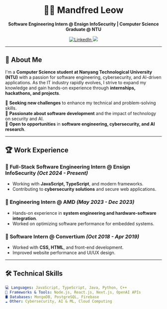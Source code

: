 <h1 align="center">👨‍💻 Mandfred Leow</h1>
<p align="center">
  <b>Software Engineering Intern @ Ensign InfoSecurity | Computer Science Graduate @ NTU</b>
</p>

<p align="center">
  <a href="https://www.linkedin.com/in/mandfredleow/?originalSubdomain=sg">
    <img src="https://img.shields.io/badge/LinkedIn-Profile-blue?logo=linkedin&logoColor=white" alt="LinkedIn">
  </a>
  <img src="https://img.shields.io/badge/Location-Singapore-red">
</p>

---

## 🚀 About Me  
I'm a **Computer Science student at Nanyang Technological University (NTU)** with a passion for software engineering, cybersecurity, and AI-driven applications. As the IT industry rapidly evolves, I strive to expand my knowledge and gain hands-on experience through **internships, hackathons, and projects**.

🔹 **Seeking new challenges** to enhance my technical and problem-solving skills.  
🔹 **Passionate about software development** and the impact of technology on security and AI.  
🔹 **Open to opportunities** in **software engineering, cybersecurity, and AI research**.

---

## 🏆 Work Experience  
### 🔹 **Full-Stack Software Engineering Intern** @ Ensign InfoSecurity _(Oct 2024 - Present)_  
- Working with **JavaScript, TypeScript**, and modern frameworks.  
- Contributing to **cybersecurity solutions** and secure web applications.

### 🔹 **Engineering Intern** @ AMD _(May 2023 - Dec 2023)_  
- Hands-on experience in **system engineering and hardware-software integration**.  
- Worked on optimizing software performance for embedded systems.

### 🔹 **Software Intern** @ Convertium _(Oct 2018 - Apr 2019)_  
- Worked with **CSS, HTML**, and front-end development.  
- Improved website performance and UI/UX design.

---

## 🛠️ Technical Skills  
```yaml
💻 Languages: JavaScript, TypeScript, Java, Python, C++
🔧 Frameworks & Tools: Node.js, React.js, Next.js, OpenAI APIs
🛢️ Databases: MongoDB, PostgreSQL, Firebase
☁️ Other: Cybersecurity, AI & ML, Cloud Computing
